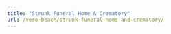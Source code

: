 ```yaml
---
title: "Strunk Funeral Home & Crematory"
url: /vero-beach/strunk-funeral-home-and-crematory/
---
```

